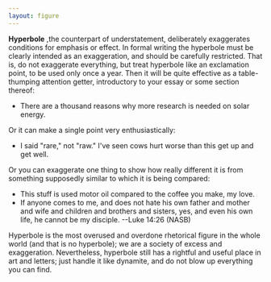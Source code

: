 ```yaml
---
layout: figure
---
```


**Hyperbole** ,the counterpart of understatement, deliberately exaggerates conditions for emphasis or effect. In formal writing the hyperbole must be clearly intended as an exaggeration, and should be carefully restricted. That is, do not exaggerate everything, but treat hyperbole like an exclamation point, to be used only once a year. Then it will be quite effective as a table-thumping attention getter, introductory to your essay or some section thereof:

 - There are a thousand reasons why more research is needed on solar energy.

Or it can make a single point very enthusiastically:

 - I said "rare," not "raw." I've seen cows hurt worse than this get up and get well.

Or you can exaggerate one thing to show how really different it is from something supposedly similar to which it is being compared:

 - This stuff is used motor oil compared to the coffee you make, my love.
 - If anyone comes to me, and does not hate his own father and mother and wife and children and brothers and sisters, yes, and even his own life, he cannot be my disciple. --Luke 14:26 (NASB)

Hyperbole is the most overused and overdone rhetorical figure in the whole world (and that is no hyperbole); we are a society of excess and exaggeration. Nevertheless, hyperbole still has a rightful and useful place in art and letters; just handle it like dynamite, and do not blow up everything you can find.